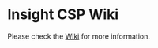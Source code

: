 # Insight CSP Wiki

Please check the [Wiki](https://github.com/Insight-Services-APAC/insight-csp/wiki) for more information.

